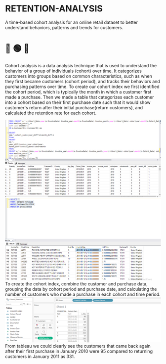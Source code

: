 # RETENTION-ANALYSIS
A time-based cohort analysis for an online retail dataset to better understand behaviors, patterns and trends for customers.
#  :large_blue_diamond:	:green_circle:  :large_blue_diamond:
Cohort analysis is a data analysis technique that is used to understand the behavior of a group of individuals (cohort) over time. It categorizes customers into groups based on common characteristics, such as when they first became customers (cohort period), and tracks their behaviors and purchasing patterns over time.
To create our cohort index we first identified the cohort period, which is typically the month in which a customer first made a purchase. Then we made a table that categorizes each customer into a cohort based on their first purchase date such that it would show customer's return after their initial purchase(return customers), and calculated the retention rate for each cohort.

![](Images/Screenshot%20(292).png)
![](Images/Screenshot%20(293).png)
To create the cohort index, combine the customer and purchase data, grouping the data by cohort period and purchase date, and calculating the number of customers who made a purchase in each cohort and time period.
![](Images/Screenshot%20(294).png)
From tableau we could clearly see the customers that came back again after their first purchase in January 2010 were 95 compared to returning customers in January 2011 as 331.
